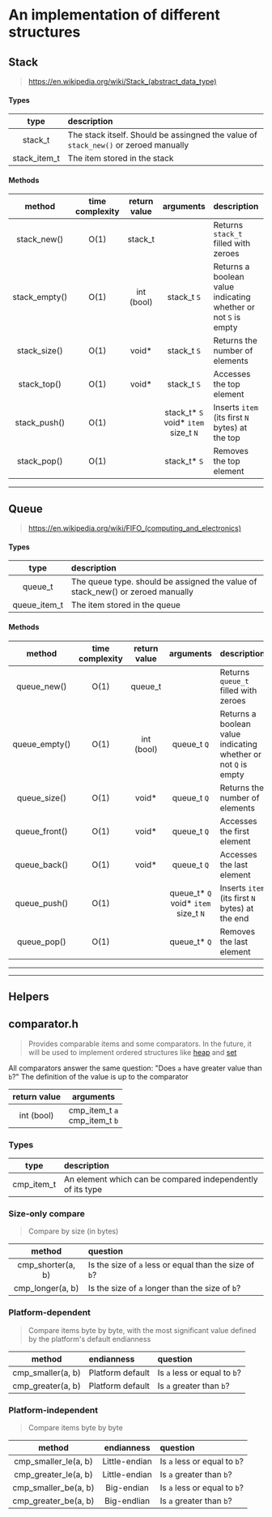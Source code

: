 [//]: # (It's licensed under MIT, btw)

# An implementation of different structures

## Stack
> https://en.wikipedia.org/wiki/Stack_(abstract_data_type)


#### Types
| type          | description                                                                         |
|:-------------:|:------------------------------------------------------------------------------------|
| stack_t       | The stack itself. Should be assingned the value of `stack_new()` or zeroed manually |
| stack_item_t  | The item stored in the stack |

#### Methods
| method        | time complexity   | return value | arguments                                  | description                                                    |
|:-------------:|:-----------------:|:------------:|:------------------------------------------:|:---------------------------------------------------------------|
| stack_new()   | O(1)              | stack_t      |                                            | Returns `stack_t` filled with zeroes                           |
| stack_empty() | O(1)              | int (bool)   | stack_t  `S`                               | Returns a boolean value indicating whether or not `S` is empty |
| stack_size()  | O(1)              | void*        | stack_t  `S`                               | Returns the number of elements                                 |
| stack_top()   | O(1)              | void*        | stack_t  `S`                               | Accesses the top element                                       |
| stack_push()  | O(1)              |              | stack_t* `S`<br>void* `item`<br>size_t `N` | Inserts `item` (its first `N` bytes) at the top                |
| stack_pop()   | O(1)              |              | stack_t* `S`                               | Removes the top element                                        |

---

## Queue
> https://en.wikipedia.org/wiki/FIFO_(computing_and_electronics)


#### Types
| type         | description                                                                    |
|:------------:|:-------------------------------------------------------------------------------|
| queue_t      | The queue type. should be assigned the value of stack_new() or zeroed manually |
| queue_item_t | The item stored in the queue                                                   |

#### Methods
| method        | time complexity | return value | arguments                                  | description                                                        |
|:-------------:|:---------------:|:------------:|:------------------------------------------:|:-------------------------------------------------------------------|
| queue_new()   | O(1)            | queue_t      |                                            | Returns `queue_t` filled with zeroes                               |
| queue_empty() | O(1)            | int (bool)   | queue_t  `Q`                               | Returns a boolean value indicating whether or not `Q` is empty     |
| queue_size()  | O(1)            | void*        | queue_t  `Q`                               | Returns the number of elements                                     |
| queue_front() | O(1)            | void*        | queue_t  `Q`                               | Accesses the first element                                         |
| queue_back()  | O(1)            | void*        | queue_t  `Q`                               | Accesses the last element                                          |
| queue_push()  | O(1)            |              | queue_t* `Q`<br>void* `item`<br>size_t `N` | Inserts `item` (its first `N` bytes) at the end                    |
| queue_pop()   | O(1)            |              | queue_t* `Q`                               | Removes the last element                                           |

---
---

## Helpers
## comparator.h

> Provides comparable items and some comparators.
> In the future, it will be used to implement ordered structures like [heap](https://en.wikipedia.org/wiki/Heap_(data_structure)) and [set](https://en.wikipedia.org/wiki/Set_(abstract_data_type))

All comparators answer the same question: "Does `a` have greater value than `b`?"
The definition of the value is up to the comparator

| return value | arguments                        |
|:------------:|:--------------------------------:|
| int (bool)   | cmp_item_t `a`<br>cmp_item_t `b` |



### Types
| type       | description                                                |
|:----------:|:-----------------------------------------------------------|
| cmp_item_t | An element which can be compared independently of its type |


### Size-only compare
> Compare by size (in bytes)

| method            | question                                               |
|:-----------------:|:-------------------------------------------------------|
| cmp_shorter(a, b) | Is the size of `a` less or equal than the size of `b`? |
| cmp_longer(a, b)  | Is the size of `a` longer than the size of `b`?        |

### Platform-dependent
> Compare items byte by byte, with the most significant value defined by the platform's default endianness

| method            | endianness       | question                       |
|:-----------------:|:-----------------|:-------------------------------|
| cmp_smaller(a, b) | Platform default | Is `a` less or equal to `b`?   |
| cmp_greater(a, b) | Platform default | Is `a` greater than `b`?       |

### Platform-independent
> Compare items byte by byte

| method               | endianness    | question                       |
|:--------------------:|:-------------:|:-------------------------------|
| cmp_smaller_le(a, b) | Little-endian | Is `a` less or equal to `b`?   |
| cmp_greater_le(a, b) | Little-endian | Is `a` greater than `b`?       |
| cmp_smaller_be(a, b) | Big-endian    | Is `a` less or equal to `b`?   |
| cmp_greater_be(a, b) | Big-endlian   | Is `a` greater than `b`?       |